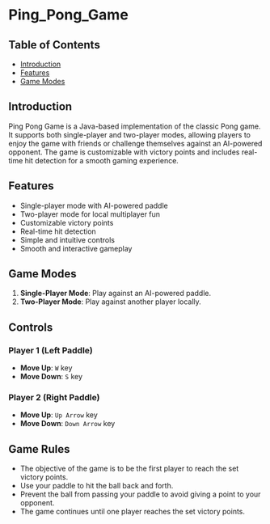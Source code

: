 # Ping_Pong_Game

## Table of Contents
- [Introduction](#introduction)
- [Features](#features)
- [Game Modes](#how-to-play)


## Introduction
Ping Pong Game is a Java-based implementation of the classic Pong game. It supports both single-player and two-player modes, allowing players to enjoy the game with friends or challenge themselves against an AI-powered opponent. The game is customizable with victory points and includes real-time hit detection for a smooth gaming experience.

## Features
- Single-player mode with AI-powered paddle
- Two-player mode for local multiplayer fun
- Customizable victory points
- Real-time hit detection
- Simple and intuitive controls
- Smooth and interactive gameplay

## Game Modes
1. **Single-Player Mode**: Play against an AI-powered paddle.
2. **Two-Player Mode**: Play against another player locally.

## Controls
### Player 1 (Left Paddle)
- **Move Up**: `W` key
- **Move Down**: `S` key

### Player 2 (Right Paddle)
- **Move Up**: `Up Arrow` key
- **Move Down**: `Down Arrow` key

## Game Rules
- The objective of the game is to be the first player to reach the set victory points.
- Use your paddle to hit the ball back and forth.
- Prevent the ball from passing your paddle to avoid giving a point to your opponent.
- The game continues until one player reaches the set victory points.

